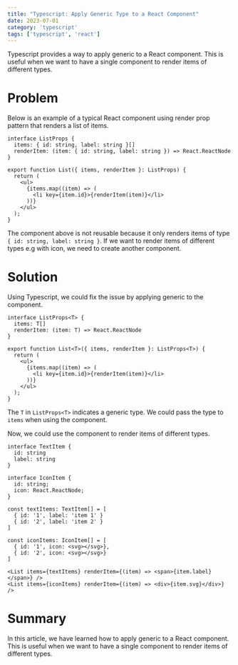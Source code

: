 ```yaml
---
title: "Typescript: Apply Generic Type to a React Component"
date: 2023-07-01
category: 'typescript'
tags: ['typescript', 'react']
---
```


Typescript provides a way to apply generic to a React component. This is useful when we want to have a single component to render items of different types.

# Problem

Below is an example of a typical React component using render prop pattern that renders a list of items.

```tsx
interface ListProps {
  items: { id: string, label: string }[]
  renderItem: (item: { id: string, label: string }) => React.ReactNode
}

export function List({ items, renderItem }: ListProps) {
  return (
    <ul>
      {items.map((item) => (
        <li key={item.id}>{renderItem(item)}</li>
      ))}
    </ul>
  );
}
```

The component above is not reusable because it only renders items of type `{ id: string, label: string }`. If we want to render items of different types e.g with icon, we need to create another component.

# Solution

Using Typescript, we could fix the issue by applying generic to the component.

```tsx
interface ListProps<T> {
  items: T[]
  renderItem: (item: T) => React.ReactNode
}

export function List<T>({ items, renderItem }: ListProps<T>) {
  return (
    <ul>
      {items.map((item) => (
        <li key={item.id}>{renderItem(item)}</li>
      ))}
    </ul>
  );
}
```

The `T` in `ListProps<T>` indicates a generic type. We could pass the type to `items` when using the component.

Now, we could use the component to render items of different types.

```tsx
interface TextItem {
  id: string
  label: string
}

interface IconItem {
  id: string;
  icon: React.ReactNode;
}

const textItems: TextItem[] = [
  { id: '1', label: 'item 1' }
  { id: '2', label: 'item 2' }
]

const iconItems: IconItem[] = [
  { id: '1', icon: <svg></svg>},
  { id: '2', icon: <svg></svg>}
]

<List items={textItems} renderItem={(item) => <span>{item.label}</span>} />
<List items={iconItems} renderItem={(item) => <div>{item.svg}</div>} />
```
# Summary

In this article, we have learned how to apply generic to a React component. This is useful when we want to have a single component to render items of different types.
